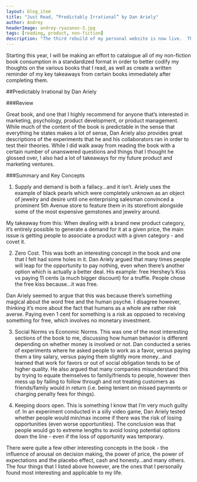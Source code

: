 ```yaml
---
layout: blog_item
title: "Just Read, “Predictably Irrational” by Dan Ariely"
author: Andrey
headerImage: andrey-ryazanov-3.jpg
tags: [reading, product, non-fiction]
description: "The third rebuild of my personal website is now live.  There's still work to be done, but it's good enough for a general release."
---
```


Starting this year, I will be making an effort to catalogue all of my non-fiction book consumption in a standardized format in order to better codify my thoughts on the various books that I read, as well as create a written reminder of my key takeaways from certain books immediately after completing them.

##Predictably Irrational by Dan Ariely

###Review

Great book, and one that I highly recommend for anyone that’s interested in marketing, psychology, product development, or product management.  While much of the content of the book is predictable in the sense that everything he states makes a lot of sense, Dan Ariely also provides great descriptions of the experiments that he and his collaborators ran in order to test their theories.  While I did walk away from reading the book with a certain number of unanswered questions and things that I thought he glossed over, I also had a lot of takeaways for my future product and marketing ventures.

###Summary and Key Concepts

1. Supply and demand is both a fallacy…and it isn’t.  Ariely uses the example of black pearls which were completely unknown as an object of jewelry and desire until one enterprising salesman convinced a prominent 5th Avenue store to feature them in its storefront alongside some of the most expensive gemstones and jewelry around.

  My takeaway from this:  When dealing with a brand new product category, it’s entirely possible to generate a demand for it at a given price, the main issue is getting people to associate a product with a given category - and covet it.

2. Zero Cost.  This was both an interesting concept in the book and one that I felt had some holes in it.  Dan Ariely argued that many times people will leap for the opportunity to pay nothing, even when there’s another option which is actually a better deal.  His example:  free Hershey’s Kiss vs paying 11 cents (a much bigger discount) for a truffle.  People chose the free kiss because…it was free.

  Dan Ariely seemed to argue that this was because there’s something magical about the word free and the human psyche.  I disagree however, thinking it’s more about the fact that humans as a whole are rather risk averse.  Paying even 1 cent for something is a risk as opposed to receiving something for free, which involves no monetary investment.

3. Social Norms vs Economic Norms.  This was one of the most interesting sections of the book to me, discussing how human behavior is different depending on whether money is involved or not.  Dan conducted a series of experiments where he asked people to work as a favor, versus paying them a tiny salary, versus paying them slightly more money…and learned that work for favors or out of social obligation tends to be of higher quality.  He also argued that many companies misunderstand this by trying to equate themselves to family/friends to people, however then mess up by failing to follow through and not treating customers as friends/family would in return (i.e. being lenient on missed payments or charging penalty fees for things).

4. Keeping doors open.  This is something I know that I’m very much guilty of.  In an experiment conducted in a silly video game, Dan Ariely tested whether people would min/max income if there was the risk of losing opportunities (even worse opportunities).  The conclusion was that people would go to extreme lengths to avoid losing potential options down the line - even if the loss of opportunity was temporary.

There were quite a few other interesting concepts in the book - the influence of arousal on decision making, the power of price, the power of expectations and the placebo effect, cash and honesty…and many others.  The four things that I listed above however, are the ones that I personally found most interesting and applicable to my life.
